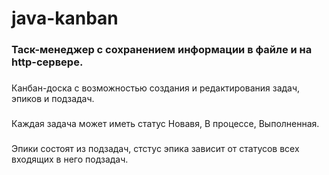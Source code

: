 # java-kanban

### Таск-менеджер с сохранением информации в файле и на http-сервере.
###
Канбан-доска с возможностью создания и редактирования задач, эпиков и подзадач.
###
Каждая задача может иметь статус Новавя, В процессе, Выполненная.
###
Эпики состоят из подзадач, стстус эпика зависит от статусов всех входящих в него подзадач.

